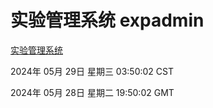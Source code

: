 # 实验管理系统 expadmin
[实验管理系统](http://219.139.196.120:56808/expadmin-782313d2-e1b1-4ea7-932e-3a55e6a1a4d0/)

2024年 05月 29日 星期三 03:50:02 CST

2024年 05月 28日 星期二 19:50:02 GMT
